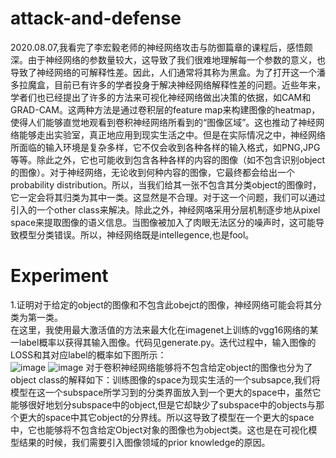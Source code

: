 # attack-and-defense
2020.08.07,我看完了李宏毅老师的神经网络攻击与防御篇章的课程后，感悟颇深。由于神经网络的参数量较大，这导致了我们很难地理解每一个参数的意义，也导致了神经网络的可解释性差。因此，人们通常将其称为黑盒。为了打开这一个潘多拉魔盒，目前已有许多的学者投身于解决神经网络解释性差的问题。近些年来，学者们也已经提出了许多的方法来可视化神经网络做出决策的依据，如CAM和GRAD-CAM。这两种方法是通过卷积层的feature map来构建图像的heatmap，使得人们能够直觉地观看到卷积神经网络所看到的“图像区域”。这也推动了神经网络能够走出实验室，真正地应用到现实生活之中。但是在实际情况之中，神经网络所面临的输入环境是复杂多样，它不仅会收到各种各样的输入格式，如PNG,JPG等等。除此之外，它也可能收到包含各种各样的内容的图像（如不包含识别object的图像）。对于神经网络，无论收到何种内容的图像，它最终都会给出一个probability distribution。所以，当我们给其一张不包含其分类object的图像时，它一定会将其归类为其中一类。这显然是不合理。对于这一个问题，我们可以通过引入的一个other class来解决。除此之外，神经网咯采用分层机制逐步地从pixel space来提取图像的语义信息。当图像被加入了肉眼无法区分的噪声时，这可能导致模型分类错误。所以，神经网络既是intellegence,也是fool。
# Experiment
1.证明对于给定的object的图像和不包含此obejct的图像，神经网络可能会将其分类为第一类。  
在这里，我使用最大激活值的方法来最大化在imagenet上训练的vgg16网络的某一label概率以获得其输入图像。代码见generate.py。迭代过程中，输入图像的LOSS和其对应label的概率如下图所示：  
![image]()
![image]()
对于卷积神经网络能够将不包含给定object的图像也分为了object class的解释如下：训练图像的space为现实生活的一个subsapce,我们将模型在这一个subspace所学习到的分类界面放入到一个更大的space中，虽然它能够很好地划分subspace中的object,但是它却缺少了subspace中的objects与那个更大的space中其它object的分界线。所以这导致了模型在一个更大的space中，它也能够将不包含给定Object对象的图像也为object类。这也是在可视化模型结果的时候，我们需要引入图像领域的prior knowledge的原因。
